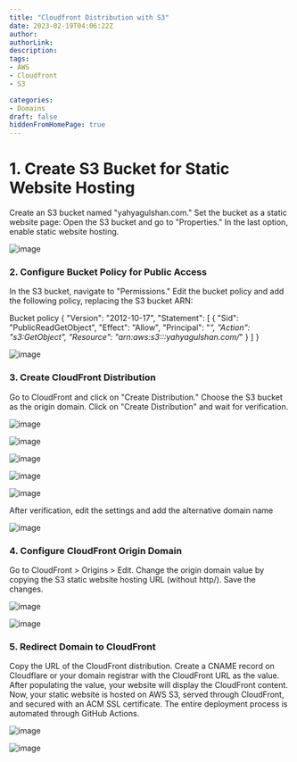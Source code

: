 ```yaml
---
title: "Cloudfront Distribution with S3"
date: 2023-02-19T04:06:22Z
author:
authorLink:
description:
tags:
- AWS
- Cloudfront
- S3

categories:
- Domains
draft: false
hiddenFromHomePage: true
---
```

# 1. Create S3 Bucket for Static Website Hosting

Create an S3 bucket named "yahyagulshan.com."
Set the bucket as a static website page:
Open the S3 bucket and go to "Properties."
In the last option, enable static website hosting.

![image](https://github.com/yahyagulshan/yahyagulshan.com/assets/59036269/c74f1207-ee09-45bb-b2bb-6fedeb56e304)

### 2. Configure Bucket Policy for Public Access

In the S3 bucket, navigate to "Permissions."
Edit the bucket policy and add the following policy, replacing the S3 bucket ARN:

Bucket policy
{
    "Version": "2012-10-17",
    "Statement": [
        {
            "Sid": "PublicReadGetObject",
            "Effect": "Allow",
            "Principal": "*",
            "Action": "s3:GetObject",
            "Resource": "arn:aws:s3:::yahyagulshan.com/*"
        }
    ]
}


![image](https://github.com/yahyagulshan/yahyagulshan.com/assets/59036269/0f0095da-b9a2-44b3-acd8-5e2566c16168)

### 3. Create CloudFront Distribution

Go to CloudFront and click on "Create Distribution."
Choose the S3 bucket as the origin domain.
Click on "Create Distribution" and wait for verification.

![image](https://github.com/yahyagulshan/yahyagulshan.com/assets/59036269/58a9d5bd-ca0f-4893-8c64-0ab29086d33d)

![image](https://github.com/yahyagulshan/yahyagulshan.com/assets/59036269/b947c60f-b048-4a27-aa67-66a446c95531)

![image](https://github.com/yahyagulshan/yahyagulshan.com/assets/59036269/8f48d6a6-8277-456f-81d5-8aeea90d3355)

![image](https://github.com/yahyagulshan/yahyagulshan.com/assets/59036269/be0bf048-fa1b-4896-bd61-4f58bc43b618)

![image](https://github.com/yahyagulshan/yahyagulshan.com/assets/59036269/4ef5d49b-faeb-405d-bd94-9b425c33b4ae)

After verification, edit the settings and add the alternative domain name


![image](https://github.com/yahyagulshan/yahyagulshan.com/assets/59036269/62d2ca91-3feb-456b-b793-9e2d32a6e221)

### 4. Configure CloudFront Origin Domain

Go to CloudFront > Origins > Edit.
Change the origin domain value by copying the S3 static website hosting URL (without http/).
Save the changes.


![image](https://github.com/yahyagulshan/yahyagulshan.com/assets/59036269/393cda58-bee9-4048-ba8a-2edcc33602e3)

![image](https://github.com/yahyagulshan/yahyagulshan.com/assets/59036269/c1572564-c322-4ba2-af0e-daa7731bb0fd)

### 5. Redirect Domain to CloudFront
Copy the URL of the CloudFront distribution.
Create a CNAME record on Cloudflare or your domain registrar with the CloudFront URL as the value.
After populating the value, your website will display the CloudFront content.
Now, your static website is hosted on AWS S3, served through CloudFront, and secured with an ACM SSL certificate. The entire deployment process is automated through GitHub Actions.










![image](https://github.com/yahyagulshan/yahyagulshan.com/assets/59036269/cc275e5b-b2b3-4f83-ae14-a5b02cb7beac)

![image](https://github.com/yahyagulshan/yahyagulshan.com/assets/59036269/42e8928c-e91f-49d6-aa01-ec22560eda03)



